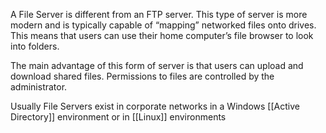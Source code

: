 A File Server is different from an FTP server. This type of server is more modern and is typically capable of “mapping” networked files onto drives. This means that users can use their home computer’s file browser to look into folders.

The main advantage of this form of server is that users can upload and download shared files. Permissions to files are controlled by the administrator.

Usually File Servers exist in corporate networks in a Windows [[Active Directory]] environment or in [[Linux]] environments
